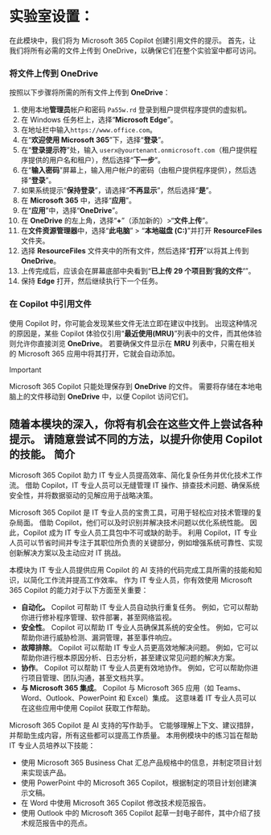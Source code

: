 # 实验室设置：

在此模块中，我们将为 Microsoft 365 Copilot 创建引用文件的提示。 首先，让我们将所有必需的文件上传到 OneDrive，以确保它们在整个实验室中都可访问。


### 将文件上传到 OneDrive

按照以下步骤将所需的所有文件上传到 **OneDrive**：

1. 使用本地**管理员**帐户和密码 `Pa55w.rd` 登录到租户提供程序提供的虚拟机。
2. 在 Windows 任务栏上，选择“**Microsoft Edge**”。
3. 在地址栏中输入`https://www.office.com`。
4. 在“**欢迎使用 Microsoft 365**”下，选择“**登录**”。
5. 在“**登录提示符**”处，输入 `userx@yourtenant.onmicrosoft.com`（租户提供程序提供的用户名和租户），然后选择“**下一步**”。
6. 在“**输入密码**”屏幕上，输入用户帐户的密码（由租户提供程序提供），然后选择“**登录**”。
7. 如果系统提示“**保持登录**”，请选择“**不再显示**”，然后选择“**是**”。
8. 在 **Microsoft 365** 中，选择“**应用**”。
9. 在“**应用**”中，选择“**OneDrive**”。
10. 在 **OneDrive** 的左上角，选择“**+**”（添加新的）>“**文件上传**”。
11. 在**文件资源管理器**中，选择“**此电脑**” > “**本地磁盘 (C:)**”并打开 **ResourceFiles** 文件夹。
12. 选择 **ResourceFiles** 文件夹中的所有文件，然后选择“**打开**”以将其上传到 **OneDrive**。
13. 上传完成后，应该会在屏幕底部中央看到“**已上传 29 个项目到‘我的文件’**”。
14. 保持 **Edge** 打开，然后继续执行下一个任务。

### 在 Copilot 中引用文件

使用 Copilot 时，你可能会发现某些文件无法立即在建议中找到。 出现这种情况的原因是，某些 Copilot 体验仅引用“**最近使用(MRU)**”列表中的文件，而其他体验则允许你直接浏览 **OneDrive**。 若要确保文件显示在 **MRU** 列表中，只需在相关的 Microsoft 365 应用中将其打开，它就会自动添加。

> [!IMPORTANT]
> Microsoft 365 Copilot 只能处理保存到 **OneDrive** 的文件。 需要将存储在本地电脑上的文件移动到 **OneDrive** 中，以便 Copilot 访问它们。

随着本模块的深入，你将有机会在这些文件上尝试各种提示。 请随意尝试不同的方法，以提升你使用 Copilot 的技能。
简介
---
Microsoft 365 Copilot 助力 IT 专业人员提高效率、简化复杂任务并优化技术工作流。 借助 Copilot，IT 专业人员可以无缝管理 IT 操作、排查技术问题、确保系统安全性，并将数据驱动的见解应用于战略决策。

Microsoft 365 Copilot 是 IT 专业人员的宝贵工具，可用于轻松应对技术管理的复杂局面。 借助 Copilot，他们可以及时识别并解决技术问题以优化系统性能。 因此，Copilot 成为 IT 专业人员工具包中不可或缺的助手。 利用 Copilot，IT 专业人员可以节省时间并专注于其职位所负责的关键部分，例如增强系统可靠性、实现创新解决方案以及主动应对 IT 挑战。

本模块为 IT 专业人员提供应用 Copilot 的 AI 支持的代码完成工具所需的技能和知识，以简化工作流并提高工作效率。 作为 IT 专业人员，你有效使用 Microsoft 365 Copilot 的能力对于以下方面至关重要：

 -  **自动化。** Copilot 可帮助 IT 专业人员自动执行重复任务。 例如，它可以帮助你进行修补程序管理、软件部署，甚至网络监视。
 -  **安全性**。 Copilot 可以帮助 IT 专业人员确保其系统的安全性。 例如，它可以帮助你进行威胁检测、漏洞管理，甚至事件响应。
 -  **故障排除**。 Copilot 可以帮助 IT 专业人员更高效地解决问题。 例如，它可以帮助你进行根本原因分析、日志分析，甚至建议常见问题的解决方案。
 -  **协作**。 Copilot 可以帮助 IT 专业人员更有效地协作。 例如，它可以帮助你进行项目管理、团队沟通，甚至文档共享。
 -  **与 Microsoft 365 集成**。 Copilot 与 Microsoft 365 应用（如 Teams、Word、Outlook、PowerPoint 和 Excel）集成。 这意味着 IT 专业人员可以在这些应用中使用 Copilot 获取工作帮助。

Microsoft 365 Copilot 是 AI 支持的写作助手。 它能够理解上下文、建议措辞，并帮助生成内容，所有这些都可以提高工作质量。 本用例模块中的练习旨在帮助 IT 专业人员培养以下技能：

 -  使用 Microsoft 365 Business Chat 汇总产品规格中的信息，并制定项目计划来实现该产品。
 -  使用 PowerPoint 中的 Microsoft 365 Copilot，根据制定的项目计划创建演示文稿。
 -  在 Word 中使用 Microsoft 365 Copilot 修改技术规范报告。
 -  使用 Outlook 中的 Microsoft 365 Copilot 起草一封电子邮件，其中介绍了技术规范报告中的亮点。
